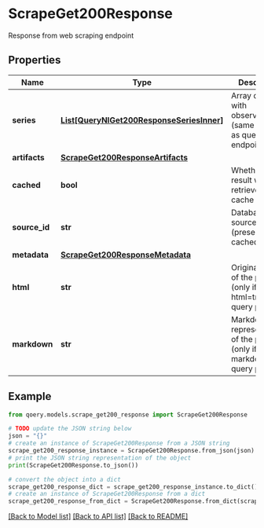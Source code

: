 # ScrapeGet200Response

Response from web scraping endpoint

## Properties

Name | Type | Description | Notes
------------ | ------------- | ------------- | -------------
**series** | [**List[QueryNlGet200ResponseSeriesInner]**](QueryNlGet200ResponseSeriesInner.md) | Array of series with observations (same structure as query endpoints) | 
**artifacts** | [**ScrapeGet200ResponseArtifacts**](ScrapeGet200ResponseArtifacts.md) |  | [optional] 
**cached** | **bool** | Whether this result was retrieved from cache | [optional] 
**source_id** | **str** | Database source ID (present when cached&#x3D;true) | [optional] 
**metadata** | [**ScrapeGet200ResponseMetadata**](ScrapeGet200ResponseMetadata.md) |  | [optional] 
**html** | **str** | Original HTML of the page (only if html&#x3D;true query param) | [optional] 
**markdown** | **str** | Markdown representation of the page (only if markdown&#x3D;true query param) | [optional] 

## Example

```python
from qoery.models.scrape_get200_response import ScrapeGet200Response

# TODO update the JSON string below
json = "{}"
# create an instance of ScrapeGet200Response from a JSON string
scrape_get200_response_instance = ScrapeGet200Response.from_json(json)
# print the JSON string representation of the object
print(ScrapeGet200Response.to_json())

# convert the object into a dict
scrape_get200_response_dict = scrape_get200_response_instance.to_dict()
# create an instance of ScrapeGet200Response from a dict
scrape_get200_response_from_dict = ScrapeGet200Response.from_dict(scrape_get200_response_dict)
```
[[Back to Model list]](../README.md#documentation-for-models) [[Back to API list]](../README.md#documentation-for-api-endpoints) [[Back to README]](../README.md)


